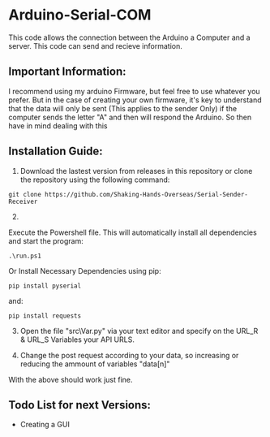 # Arduino-Serial-COM
This code allows the connection between the Arduino a Computer and a server. This code can send and recieve information.

## Important Information:
I recommend using my arduino Firmware, but feel free to use whatever you prefer. But in the case of creating your own firmware, it's key to understand that the data will only be sent (This applies to the sender Only) if the computer sends the letter "A" and then will respond the Arduino. So then have in mind dealing with this

## Installation Guide:
1. Download the lastest version from releases in this repository or clone the repository using the following command:
```
git clone https://github.com/Shaking-Hands-Overseas/Serial-Sender-Receiver
```
2. 
Execute the Powershell file. This will automatically install all dependencies and start the program:
```
.\run.ps1
```
Or Install Necessary Dependencies using pip:
```
pip install pyserial
```
and:
```
pip install requests
```
3. Open the file "src\Var.py" via your text editor and specify on the URL_R & URL_S Variables your API URLS.

4. Change the post request according to your data, so increasing or reducing the ammount of variables "data\[n]"

With the above should work just fine.

## Todo List for next Versions:
- Creating a GUI
